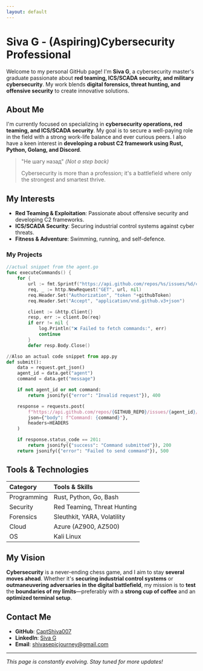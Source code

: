 ```yaml
---
layout: default
---
```


# Siva G - (Aspiring)Cybersecurity Professional

Welcome to my personal GitHub page! I'm **Siva G**, a cybersecurity master's graduate passionate about **red teaming, ICS/SCADA security, and military cybersecurity**. My work blends **digital forensics, threat hunting, and offensive security** to create innovative solutions.

## About Me

I'm currently focused on specializing in **cybersecurity operations, red teaming, and ICS/SCADA security**. My goal is to secure a well-paying role in the field with a strong work-life balance and ever curious peers. I also have a keen interest in **developing a robust C2 framework using Rust, Python, Golang, and Discord**.

> "Не шагу назад" *(Not a step back)*
>
> Cybersecurity is more than a profession; it's a battlefield where only the strongest and smartest thrive.

## My Interests

- **Red Teaming & Exploitation**: Passionate about offensive security and developing C2 frameworks.
- **ICS/SCADA Security**: Securing industrial control systems against cyber threats.
- **Fitness & Adventure**: Swimming, running, and self-defence.

### My Projects

```go
//actual snippet from the agent.go
func executeCommands() {
	for {
		url := fmt.Sprintf("https://api.github.com/repos/%s/issues/%d/comments", repoName, issueNumber)
		req, _ := http.NewRequest("GET", url, nil)
		req.Header.Set("Authorization", "token "+githubToken)
		req.Header.Set("Accept", "application/vnd.github.v3+json")

		client := &http.Client{}
		resp, err := client.Do(req)
		if err != nil {
			log.Println("❌ Failed to fetch commands:", err)
			continue
		}
		defer resp.Body.Close()
```

```python
//Also an actual code snippet from app.py
def submit():
    data = request.get_json()
    agent_id = data.get("agent")
    command = data.get("message")

    if not agent_id or not command:
        return jsonify({"error": "Invalid request"}), 400

    response = requests.post(
        f"https://api.github.com/repos/{GITHUB_REPO}/issues/{agent_id}/comments",
        json={"body": f"Command: {command}"},
        headers=HEADERS
    )

    if response.status_code == 201:
        return jsonify({"success": "Command submitted"}), 200
    return jsonify({"error": "Failed to send command"}), 500
```

## Tools & Technologies

| Category       | Tools & Skills                          |
|:--------------|:---------------------------------|
| Programming   | Rust, Python, Go, Bash         |
| Security      | Red Teaming, Threat Hunting    |
| Forensics     | Sleuthkit, YARA, Volatility    |
| Cloud         | Azure (AZ900, AZ500)      |
| OS           | Kali Linux      |

## My Vision

**Cybersecurity** is a never-ending chess game, and I aim to stay **several moves ahead**. Whether it's **securing industrial control systems** or **outmaneuvering adversaries in the digital battlefield**, my mission is to **test** the **boundaries of my limits**—preferably with a **strong cup of coffee** and an **optimized terminal setup**.

## Contact Me

- **GitHub**: [CaptShiva007](https://github.com/captshiva007)
- **LinkedIn**: [Siva G](https://linkedin.com/in/captshiva007)
- **Email**: [shivasepicjourney@gmail.com](mailto:shivasepicjourney@gmail.com)


---

*This page is constantly evolving. Stay tuned for more updates!*

